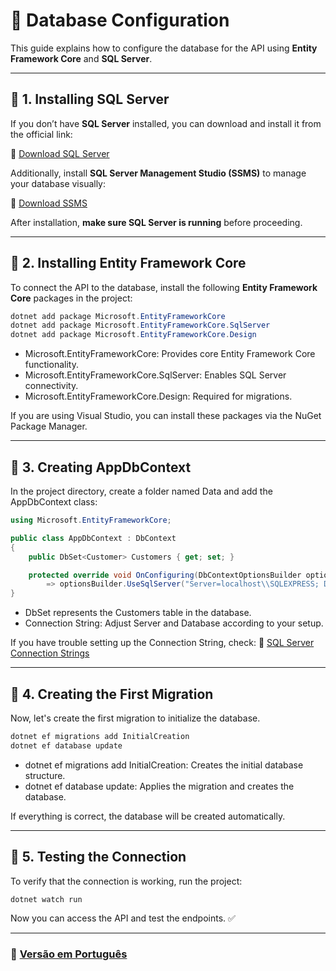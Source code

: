 # 📌 Database Configuration

This guide explains how to configure the database for the API using **Entity Framework Core** and **SQL Server**.

---

## 📖 1. Installing SQL Server

If you don’t have **SQL Server** installed, you can download and install it from the official link:

🔗 [Download SQL Server](https://www.microsoft.com/en-us/sql-server/sql-server-downloads)

Additionally, install **SQL Server Management Studio (SSMS)** to manage your database visually:

🔗 [Download SSMS](https://aka.ms/ssmsfullsetup)

After installation, **make sure SQL Server is running** before proceeding.

---

## 📖 2. Installing Entity Framework Core

To connect the API to the database, install the following **Entity Framework Core** packages in the project:

```powershell
dotnet add package Microsoft.EntityFrameworkCore
dotnet add package Microsoft.EntityFrameworkCore.SqlServer
dotnet add package Microsoft.EntityFrameworkCore.Design
```

- Microsoft.EntityFrameworkCore: Provides core Entity Framework Core functionality.
- Microsoft.EntityFrameworkCore.SqlServer: Enables SQL Server connectivity.
- Microsoft.EntityFrameworkCore.Design: Required for migrations.

If you are using Visual Studio, you can install these packages via the NuGet Package Manager.

---

## 📖 3. Creating AppDbContext

In the project directory, create a folder named Data and add the AppDbContext class:

```csharp
using Microsoft.EntityFrameworkCore;

public class AppDbContext : DbContext
{
    public DbSet<Customer> Customers { get; set; }

    protected override void OnConfiguring(DbContextOptionsBuilder optionsBuilder)
        => optionsBuilder.UseSqlServer("Server=localhost\\SQLEXPRESS; Database=CustomerDB; Trusted_Connection=True; Encrypt=False;");
}
```

- DbSet<Customer> represents the Customers table in the database.
- Connection String: Adjust Server and Database according to your setup.

If you have trouble setting up the Connection String, check: 🔗 [SQL Server Connection Strings](https://www.connectionstrings.com/sql-server/)

---

## 📖 4. Creating the First Migration

Now, let's create the first migration to initialize the database.

```powershell
dotnet ef migrations add InitialCreation
dotnet ef database update
```

- dotnet ef migrations add InitialCreation: Creates the initial database structure.
- dotnet ef database update: Applies the migration and creates the database.

If everything is correct, the database will be created automatically.

---

## 📖 5. Testing the Connection

To verify that the connection is working, run the project:

```powershell
dotnet watch run
```

Now you can access the API and test the endpoints. ✅

---

### 📌 **[Versão em Português](../pt-br/banco.md)**